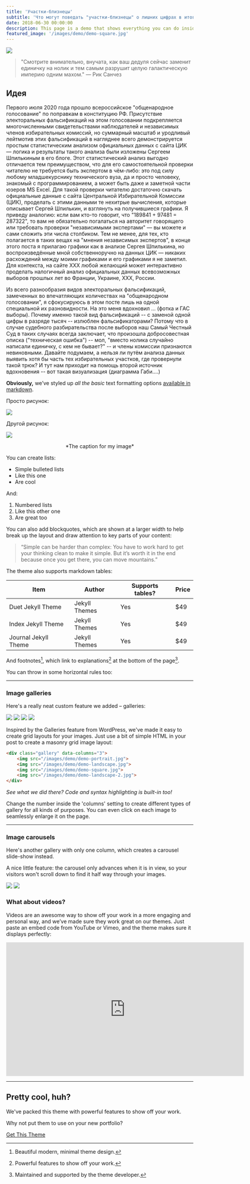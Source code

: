 ```yaml
---
title: 'Участки-близнецы'
subtitle: 'Что могут поведать "участки-близнецы" о лишних цифрах в итоговых протоколах общенародного голосования по поправкам в Конституцию.'
date: 2018-06-30 00:00:00
description: This page is a demo that shows everything you can do inside portfolio and blog posts.
featured_image: '/images/demo/demo-square.jpg'
---
```


![](/images/demo/demo-landscape.jpg)

> "Смотрите внимательно, внучата, как ваш дедуля сейчас заменит единичку на нолик и тем самым разрушит целую 
галактическую империю одним махом." — Рик Санчез

## Идея 

Первого июля 2020 года прошло всероссийское "общенародное голосование" по поправкам в конституцию РФ. Присутствие 
электоральных фальсификаций на этом голосовании подкрепляется многочисленными свидетельствами наблюдателей 
и независимых членов избирательных комиссий, но суммарный масштаб и уродливый лейтмотив этих фальсификаций в нагляднее
 всего демонстрируется простым статистическим анализом официальных данных с сайта ЦИК — логика и результаты 
 такого анализа были изложены Сергеем Шпилькиным в его блоге. Этот статистический анализ выгодно 
 отличается тем преимуществом, что для его самостоятельной проверки читателю не требуется быть 
 экспертом в чём-либо: это под силу любому младшекурснику технического вуза, да и просто 
 человеку, знакомый с программированием, а может быть даже и заметной части юзеров MS Excel. 
 Для такой проверки читателю достаточно скачать официальные данные с сайта Центральной Избирательной Комиссии (ЦИК),
 проделать с этими данными те нехитрые вычисления, которые описывает Сергей Шпилькин, и взглянуть на 
 получившиеся графики. Я приведу аналогию: ксли вам кто-то говорит, что "189841 + 97481 = 287322", то вам не 
 обязательно погалаться на авторитет говорящего или требовать проверки "независимыми экспертами" — вы можете и сами 
 сложить эти числа столбиком. Тем не менее, для тех, кто полагается в таких вещах на "мнения независимых 
 экспертов", в конце этого поста я прилагаю графики как в анализе Сергея Шпилькина, но воспроизведённые мной 
 собственноручно на данных ЦИК — никаких расхождений между моими графиками и его графиками я не заметил. Для 
 контекста, на сайте ХХХ любой желающий может интерактивно проделать налогичный анализ официальных данных 
 всевозможных выборов прошлых лет во Франции, Украине, ХХХ, России. 

Из всего разнообразия видов электоральных фальсификаций, замеченных во впечатляющих количествах на "общенародном 
голосовании", я сфокусируюсь в этом посте лишь на одной специальной их разновидности. На это меня вдохновил ... 
(фотка и ГАС выборы). Почему именно такой вид фальсификаций -- с заменой одной цифры в разряде тысяч -- излюблен 
фальсификаторами? Потому что в случае судебного разбирательства после выборов наш Самый Честный Суд в таких случаях 
всегда заключает, что произошла добросовестная описка ("техническая ошибка") -- мол, "вместо нолика случайно написали
 единичку, с кем не бывает?" -- и члены комиссии признаются невиновными. Давайте подумаем, а нельзя ли путём анализа 
 данных выявить хотя бы часть тех избирательных участков, где провернули такой трюк? И тут нам приходит на помощь 
 второй источник вдохновения -- вот такая визуализация (диаграмма Габи....)

**Obviously,** we’ve styled up *all the basic* text formatting options [available in markdown](https://github.com/adam-p/markdown-here/wiki/Markdown-Cheatsheet).

Просто рисунок:

![](/pages/images/vote_rigging_1/84.png)

Другой рисунок:

![](/pages/images/vote_rigging_1/84.png)

<center> *The caption for my image* </center>

You can create lists:

* Simple bulleted lists
* Like this one
* Are cool

And:

1. Numbered lists
2. Like this other one
3. Are great too

You can also add blockquotes, which are shown at a larger width to help break up the layout and draw attention to key parts of your content:

> “Simple can be harder than complex: You have to work hard to get your thinking clean to make it simple. But it’s worth it in the end because once you get there, you can move mountains.”

The theme also supports markdown tables:

| Item                 | Author        | Supports tables? | Price |
|----------------------|---------------|------------------|-------|
| Duet Jekyll Theme    | Jekyll Themes | Yes              | $49   |
| Index Jekyll Theme   | Jekyll Themes | Yes              | $49   |
| Journal Jekyll Theme | Jekyll Themes | Yes              | $49   |

And footnotes[^1], which link to explanations[^2] at the bottom of the page[^3].

[^1]: Beautiful modern, minimal theme design.
[^2]: Powerful features to show off your work.
[^3]: Maintained and supported by the theme developer.

You can throw in some horizontal rules too:

---

### Image galleries

Here's a really neat custom feature we added – galleries:

<div class="gallery" data-columns="3">
	<img src="/pages/images/demo/demo-portrait.jpg">
	<img src="/pages/images/demo/demo-landscape.jpg">
	<img src="/images/demo/demo-square.jpg">
	<img src="/images/demo/demo-landscape-2.jpg">
</div>

Inspired by the Galleries feature from WordPress, we've made it easy to create grid layouts for your images. Just use a bit of simple HTML in your post to create a masonry grid image layout:

```html
<div class="gallery" data-columns="3">
    <img src="/images/demo/demo-portrait.jpg">
    <img src="/images/demo/demo-landscape.jpg">
    <img src="/images/demo/demo-square.jpg">
    <img src="/images/demo/demo-landscape-2.jpg">
</div>
```

*See what we did there? Code and syntax highlighting is built-in too!*

Change the number inside the 'columns' setting to create different types of gallery for all kinds of purposes. You can even click on each image to seamlessly enlarge it on the page.

---

### Image carousels

Here's another gallery with only one column, which creates a carousel slide-show instead.

A nice little feature: the carousel only advances when it is in view, so your visitors won't scroll down to find it half way through your images.

<div class="gallery" data-columns="1">
	<img src="/pages/images/demo/demo-landscape.jpg">
	<img src="/pages/images/demo/demo-landscape-2.jpg">
</div>

### What about videos?

Videos are an awesome way to show off your work in a more engaging and personal way, and we’ve made sure they work great on our themes. Just paste an embed code from YouTube or Vimeo, and the theme makes sure it displays perfectly:

<iframe src="https://player.vimeo.com/video/148003889" width="640" height="360" frameborder="0" allowfullscreen></iframe>

---

## Pretty cool, huh?

We've packed this theme with powerful features to show off your work.

Why not put them to use on your new portfolio?

<a href="https://jekyllthemes.io/theme/duet-portfolio-jekyll-theme" class="button button--large">Get This Theme</a>